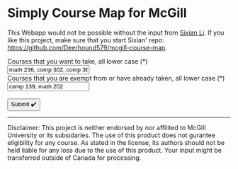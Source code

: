 # Simply Course Map for McGill
This Webapp would not be possible without the input from [Sixian Li](https://github.com/Deerhound579). If you like this project, make sure that you start Sixian' repo: https://github.com/Deerhound579/mcgill-course-map.

<html>
    <body>
        <form action="https://course-map.api.tianshome.com/" target="_blank" name="form" id="form1" method="get">
            <label for="courses">Courses that you want to take, all lower case (*)</label><br>
            <input type="text" id="courses" name="courses" value="math 236, comp 302, comp 360"><br>
            <label for="courses_excluded">Courses that you are exempt from or have already taken, all lower case (*)</label><br>
            <input type="text" id="courses_excluded" name="courses_excluded" value="comp 139, math 202"><br>
            <br>
            <input type="submit" value="Submit ✔️">
        </form>
    </body>
</html>


---
Disclaimer: This project is neither endorsed by nor affilited to McGill University or its subsidaries. The use of this product does not gurantee eligibility for any course. As stated in the license, its authors should not be held liable for any loss due to the use of this product. Your input might be transferred outside of Canada for processing.
